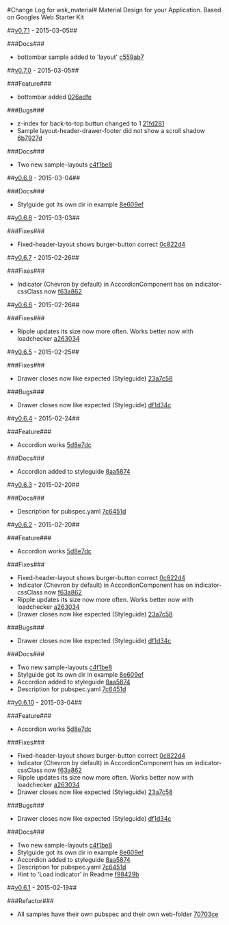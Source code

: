 #Change Log for wsk_material#
Material Design for your Application. Based on Googles Web Starter Kit

##[v0.7.1](http://github.com/mikemitterer/dart-wsk-material/compare/v0.7.0...v0.7.1) - 2015-03-05##

###Docs###
* bottombar sample added to 'layout' [c559ab7](http://github.com/mikemitterer/dart-wsk-material/commit/c559ab76222650002bebdcd4ceb264ea11589237)

##[v0.7.0](http://github.com/mikemitterer/dart-wsk-material/compare/v0.6.9...v0.7.0) - 2015-03-05##

###Feature###
* bottombar added [026adfe](http://github.com/mikemitterer/dart-wsk-material/commit/026adfeede0188abc4671d2cc67930ee1b08c1b6)

###Bugs###
* z-index for back-to-top buttun changed to 1 [21fd281](http://github.com/mikemitterer/dart-wsk-material/commit/21fd281b08e21d91bec8f259e7e26d9defe79d98)
* Sample layout-header-drawer-footer did not show a scroll shadow [6b7927d](http://github.com/mikemitterer/dart-wsk-material/commit/6b7927d453c53895f11de9122fdcef759a9acb5a)

###Docs###
* Two new sample-layouts [c4f1be8](http://github.com/mikemitterer/dart-wsk-material/commit/c4f1be8f37b832ff0e369480ffa8c0c5606c4e9f)

##[v0.6.9](http://github.com/mikemitterer/dart-wsk-material/compare/v0.6.8...v0.6.9) - 2015-03-04##

###Docs###
* Stylguide got its own dir in example [8e609ef](http://github.com/mikemitterer/dart-wsk-material/commit/8e609ef48b11ab90dc63d18c41b3f281a861521f)

##[v0.6.8](http://github.com/mikemitterer/dart-wsk-material/compare/v0.6.7...v0.6.8) - 2015-03-03##

###Fixes###
* Fixed-header-layout shows burger-button correct [0c822d4](http://github.com/mikemitterer/dart-wsk-material/commit/0c822d492412df5194b07f2ae03da103fd5762c8)

##[v0.6.7](http://github.com/mikemitterer/dart-wsk-material/compare/v0.6.6...v0.6.7) - 2015-02-26##

###Fixes###
* Indicator (Chevron by default) in AccordionComponent has on indicator-cssClass now [f63a862](http://github.com/mikemitterer/dart-wsk-material/commit/f63a862fff3339be1db24041febdca99c1b2cb45)

##[v0.6.6](http://github.com/mikemitterer/dart-wsk-material/compare/v0.6.5...v0.6.6) - 2015-02-26##

###Fixes###
* Ripple updates its size now more often. Works better now with loadchecker [a263034](http://github.com/mikemitterer/dart-wsk-material/commit/a263034f8857b29ab4c38f53b5497ca73c0d5c0b)

##[v0.6.5](http://github.com/mikemitterer/dart-wsk-material/compare/v0.6.4...v0.6.5) - 2015-02-25##

###Fixes###
* Drawer closes now like expected (Styleguide) [23a7c58](http://github.com/mikemitterer/dart-wsk-material/commit/23a7c58f49dda390205ef6cb5a3e431054187fda)

###Bugs###
* Drawer closes now like expected (Styleguide) [df1d34c](http://github.com/mikemitterer/dart-wsk-material/commit/df1d34cf2a5e45a062010f88bf69d0f4fef722b8)

##[v0.6.4](http://github.com/mikemitterer/dart-wsk-material/compare/v0.6.3...v0.6.4) - 2015-02-24##

###Feature###
* Accordion works [5d8e7dc](http://github.com/mikemitterer/dart-wsk-material/commit/5d8e7dc965aeec88bc2b2869aa98542297b8a4de)

###Docs###
* Accordion added to styleguide [8aa5874](http://github.com/mikemitterer/dart-wsk-material/commit/8aa587452bc850777f0d2ea46cfe01c608c3eb95)

##[v0.6.3](http://github.com/mikemitterer/dart-wsk-material/compare/v0.6.2...v0.6.3) - 2015-02-20##

###Docs###
* Description for pubspec.yaml [7c6451d](http://github.com/mikemitterer/dart-wsk-material/commit/7c6451d5df3c1a9b0b3fdcc9cad74d03828c1548)

##[v0.6.2](http://github.com/mikemitterer/dart-wsk-material/compare/v0.6.10...v0.6.2) - 2015-02-20##

###Feature###
* Accordion works [5d8e7dc](http://github.com/mikemitterer/dart-wsk-material/commit/5d8e7dc965aeec88bc2b2869aa98542297b8a4de)

###Fixes###
* Fixed-header-layout shows burger-button correct [0c822d4](http://github.com/mikemitterer/dart-wsk-material/commit/0c822d492412df5194b07f2ae03da103fd5762c8)
* Indicator (Chevron by default) in AccordionComponent has on indicator-cssClass now [f63a862](http://github.com/mikemitterer/dart-wsk-material/commit/f63a862fff3339be1db24041febdca99c1b2cb45)
* Ripple updates its size now more often. Works better now with loadchecker [a263034](http://github.com/mikemitterer/dart-wsk-material/commit/a263034f8857b29ab4c38f53b5497ca73c0d5c0b)
* Drawer closes now like expected (Styleguide) [23a7c58](http://github.com/mikemitterer/dart-wsk-material/commit/23a7c58f49dda390205ef6cb5a3e431054187fda)

###Bugs###
* Drawer closes now like expected (Styleguide) [df1d34c](http://github.com/mikemitterer/dart-wsk-material/commit/df1d34cf2a5e45a062010f88bf69d0f4fef722b8)

###Docs###
* Two new sample-layouts [c4f1be8](http://github.com/mikemitterer/dart-wsk-material/commit/c4f1be8f37b832ff0e369480ffa8c0c5606c4e9f)
* Stylguide got its own dir in example [8e609ef](http://github.com/mikemitterer/dart-wsk-material/commit/8e609ef48b11ab90dc63d18c41b3f281a861521f)
* Accordion added to styleguide [8aa5874](http://github.com/mikemitterer/dart-wsk-material/commit/8aa587452bc850777f0d2ea46cfe01c608c3eb95)
* Description for pubspec.yaml [7c6451d](http://github.com/mikemitterer/dart-wsk-material/commit/7c6451d5df3c1a9b0b3fdcc9cad74d03828c1548)

##[v0.6.10](http://github.com/mikemitterer/dart-wsk-material/compare/v0.6.1...v0.6.10) - 2015-03-04##

###Feature###
* Accordion works [5d8e7dc](http://github.com/mikemitterer/dart-wsk-material/commit/5d8e7dc965aeec88bc2b2869aa98542297b8a4de)

###Fixes###
* Fixed-header-layout shows burger-button correct [0c822d4](http://github.com/mikemitterer/dart-wsk-material/commit/0c822d492412df5194b07f2ae03da103fd5762c8)
* Indicator (Chevron by default) in AccordionComponent has on indicator-cssClass now [f63a862](http://github.com/mikemitterer/dart-wsk-material/commit/f63a862fff3339be1db24041febdca99c1b2cb45)
* Ripple updates its size now more often. Works better now with loadchecker [a263034](http://github.com/mikemitterer/dart-wsk-material/commit/a263034f8857b29ab4c38f53b5497ca73c0d5c0b)
* Drawer closes now like expected (Styleguide) [23a7c58](http://github.com/mikemitterer/dart-wsk-material/commit/23a7c58f49dda390205ef6cb5a3e431054187fda)

###Bugs###
* Drawer closes now like expected (Styleguide) [df1d34c](http://github.com/mikemitterer/dart-wsk-material/commit/df1d34cf2a5e45a062010f88bf69d0f4fef722b8)

###Docs###
* Two new sample-layouts [c4f1be8](http://github.com/mikemitterer/dart-wsk-material/commit/c4f1be8f37b832ff0e369480ffa8c0c5606c4e9f)
* Stylguide got its own dir in example [8e609ef](http://github.com/mikemitterer/dart-wsk-material/commit/8e609ef48b11ab90dc63d18c41b3f281a861521f)
* Accordion added to styleguide [8aa5874](http://github.com/mikemitterer/dart-wsk-material/commit/8aa587452bc850777f0d2ea46cfe01c608c3eb95)
* Description for pubspec.yaml [7c6451d](http://github.com/mikemitterer/dart-wsk-material/commit/7c6451d5df3c1a9b0b3fdcc9cad74d03828c1548)
* Hint to 'Load indicator' in Readme [f98429b](http://github.com/mikemitterer/dart-wsk-material/commit/f98429bc61b9c87261b56283bb8034debdaca919)

##[v0.6.1](http://github.com/mikemitterer/dart-wsk-material/compare/v0.6.0...v0.6.1) - 2015-02-19##

###Refactor###
* All samples have their own pubspec and their own web-folder [70703ce](http://github.com/mikemitterer/dart-wsk-material/commit/70703ce8438cf3251a2831e112f2fed82cbac1c4)
